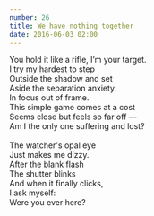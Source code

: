```yaml
---
number: 26
title: We have nothing together
date: 2016-06-03 02:00
---
```


You hold it like a rifle, I’m your target.<br>
I try my hardest to step<br>
Outside the shadow and set<br>
Aside the separation anxiety.<br>
In focus out of frame.<br>
This simple game comes at a cost<br>
Seems close but feels so far off —<br>
Am I the only one suffering and lost?<br>
<br>
The watcher's opal eye<br>
Just makes me dizzy.<br>
After the blank flash<br>
The shutter blinks<br>
And when it finally clicks,<br>
I ask myself:<br>
Were you ever here?<br>
